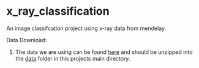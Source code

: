 # x_ray_classification
An image classifcation project using x-ray data from mendelay.



Data Download:
 1. The data we are using can be found [here](https://www.kaggle.com/paultimothymooney/chest-xray-pneumonia) and should be unzipped into the [data](/data) folder in this projects main directory.
